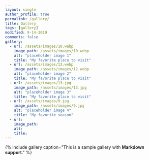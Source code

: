 ```yaml
---
layout: single
author_profile: true
permalink: /gallery/
title: Gallery
tags: [gallery]
modified: 9-14-2019
comments: false
gallery:
  - url: /assets/images/10.webp
    image_path: /assets/images/10.webp
    alt: "placeholder image 1"
    title: "My favorite place to visit"
  - url: /assets/images/12.webp
    image_path: /assets/images/12.webp
    alt: "placeholder image 2"
    title: "My favorite place to visit"
  - url: /assets/images/13.jpg
    image_path: /assets/images/13.jpg
    alt: "placeholder image 3"
    title: "My favorite place to visit" 
  - url: /assets/images/9.jpg
    image_path: /assets/images/9.jpg
    alt: "placeholder image 4"
    title: "My favorite season"
  - url:
    image_path:
    alt: 
    title:
---
```


{% include gallery caption="This is a sample gallery with **Markdown support**." %}

